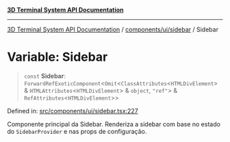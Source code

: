 [**3D Terminal System API Documentation**](../../../../README.md)

***

[3D Terminal System API Documentation](../../../../README.md) / [components/ui/sidebar](../README.md) / Sidebar

# Variable: Sidebar

> `const` **Sidebar**: `ForwardRefExoticComponent`\<`Omit`\<`ClassAttributes`\<`HTMLDivElement`\> & `HTMLAttributes`\<`HTMLDivElement`\> & `object`, `"ref"`\> & `RefAttributes`\<`HTMLDivElement`\>\>

Defined in: [src/components/ui/sidebar.tsx:227](https://github.com/Dicommunitas/ThreeJS_Terminal_3D/blob/5b477f54175762d5c4c643839351148d429f45bb/src/components/ui/sidebar.tsx#L227)

Componente principal da Sidebar.
Renderiza a sidebar com base no estado do `SidebarProvider` e nas props de configuração.
